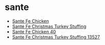 # sante

 * [Sante Fe Chicken](../../index/s/sante-fe-chicken-40.json)
 * [Sante Fe Christmas Turkey Stuffing](../../index/s/sante-fe-christmas-turkey-stuffing-13527.json)
 * [Sante Fe Chicken 40](../../index/s/sante-fe-chicken-40.json)
 * [Sante Fe Christmas Turkey Stuffing 13527](../../index/s/sante-fe-christmas-turkey-stuffing-13527.json)
